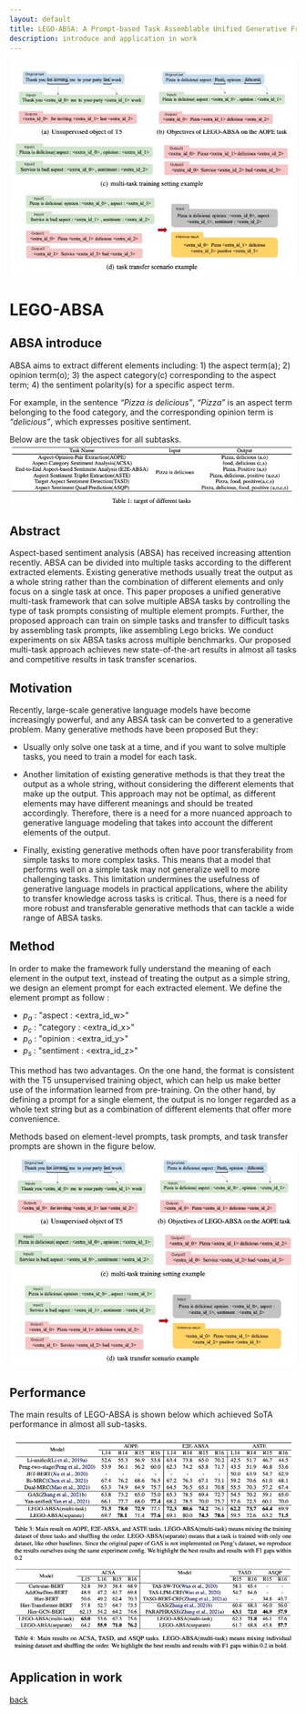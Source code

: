 ```yaml
---
layout: default
title: LEGO-ABSA: A Prompt-based Task Assemblable Unified Generative Framework for Multi-task Aspect-based Sentiment Analysis
description: introduce and application in work
---
```


![Link](../figure/LEGO-ABSA-fig1.jpg)

# LEGO-ABSA

## ABSA introduce

ABSA aims to extract different elements including: 1) the aspect term(a); 2) opinion term(o); 3) the aspect category(c) corresponding to the aspect term; 4) the sentiment polarity(s) for a specific aspect term. 

For example, in the sentence *“Pizza is delicious”*, *“Pizza”* is an aspect term belonging to the food category, and the corresponding opinion term is *“delicious”*, which expresses positive sentiment.

Below are the task objectives for all subtasks.
![Link](figure/ABSA-task-introduce.jpg)

## Abstract

Aspect-based sentiment analysis (ABSA) has received increasing attention recently. ABSA can be divided into multiple tasks according to the different extracted elements. Existing generative methods usually treat the output as a whole string rather than the combination of different elements and only focus on a single task at once. This paper proposes a unified generative multi-task framework that can solve multiple ABSA tasks by controlling the type of task prompts consisting of multiple element prompts. Further, the proposed approach can train on simple tasks and transfer to difficult tasks by assembling task prompts, like assembling Lego bricks. We conduct experiments on six ABSA tasks across multiple benchmarks. Our proposed multi-task approach achieves new state-of-the-art results in almost all tasks and competitive results in task transfer scenarios.

## Motivation

Recently, large-scale generative language models have become increasingly powerful, and any ABSA task can be converted to a generative problem. Many generative methods have been proposed But they:

- Usually only solve one task at a time, and if you want to solve multiple tasks, you need to train a model for each task.

- Another limitation of existing generative methods is that they treat the output as a whole string, without considering the different elements that make up the output. This approach may not be optimal, as different elements may have different meanings and should be treated accordingly. Therefore, there is a need for a more nuanced approach to generative language modeling that takes into account the different elements of the output.

- Finally, existing generative methods often have poor transferability from simple tasks to more complex tasks. This means that a model that performs well on a simple task may not generalize well to more challenging tasks. This limitation undermines the usefulness of generative language models in practical applications, where the ability to transfer knowledge across tasks is critical. Thus, there is a need for more robust and transferable generative methods that can tackle a wide range of ABSA tasks.

## Method

In order to make the framework fully understand the meaning of each element in the output text, instead of treating the output as a simple string, we design an element prompt for each extracted element. We define the element prompt as follow :

- $p_a$ : "aspect : <extra_id_w>"
- $p_c$ : "category : <extra_id_x>"
- $p_o$ : "opinion : <extra_id_y>"
- $p_s$ : "sentiment : <extra_id_z>"

This method has two advantages. On the one hand, the format is consistent with the T5 unsupervised training object, which can help us make better use of the information learned from pre-training. On the other hand, by defining a prompt for a single element, the output is no longer regarded as a whole text string but as a combination of different elements that offer more convenience.

Methods based on element-level prompts, task prompts, and task transfer prompts are shown in the figure below.
![Link](../figure/LEGO-ABSA-method.jpg)

## Performance

The main results of LEGO-ABSA is shown below which achieved SoTA performance in almost all sub-tasks.

![Link](../figure/LEGO-ABSA-performance.jpg)


## Application in work

[back](./)
